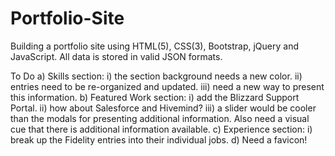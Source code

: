 # Portfolio-Site
Building a portfolio site using HTML(5), CSS(3), Bootstrap, jQuery and JavaScript.
All data is stored in valid JSON formats.

To Do
a) Skills section:
  i)   the section background needs a new color.
  ii)  entries need to be re-organized and updated.
  iii) need a new way to present this information.
b) Featured Work section:
  i)   add the Blizzard Support Portal.
  ii)  how about Salesforce and Hivemind?
  iii) a slider would be cooler than the modals for presenting additional information.
       Also need a visual cue that there is additional information available.
c) Experience section:
  i)   break up the Fidelity entries into their individual jobs.
d) Need a favicon!
